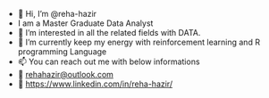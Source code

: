 - 👋 Hi, I’m @reha-hazir
- I am a Master Graduate Data Analyst
- 👀 I’m interested in all the related fields with DATA.
- 🌱 I’m currently keep my energy with reinforcement learning and R programming Language
- 📫 You can reach out me with below informations
- 📧 rehahazir@outlook.com
- 💬 https://www.linkedin.com/in/reha-hazir/

<!---
reha-hazir/reha-hazir is a ✨ special ✨ repository because its `README.md` (this file) appears on your GitHub profile.
You can click the Preview link to take a look at your changes.
--->
